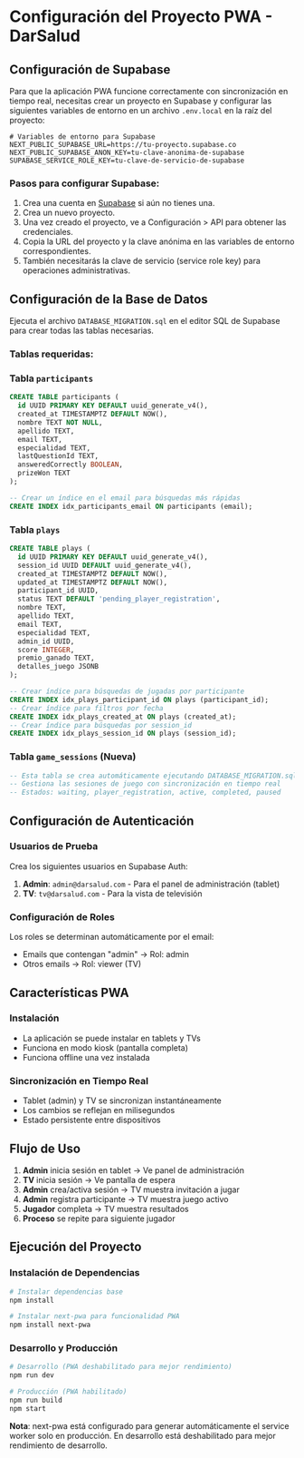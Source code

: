 # Configuración del Proyecto PWA - DarSalud

## Configuración de Supabase

Para que la aplicación PWA funcione correctamente con sincronización en tiempo real, necesitas crear un proyecto en Supabase y configurar las siguientes variables de entorno en un archivo `.env.local` en la raíz del proyecto:

```
# Variables de entorno para Supabase
NEXT_PUBLIC_SUPABASE_URL=https://tu-proyecto.supabase.co
NEXT_PUBLIC_SUPABASE_ANON_KEY=tu-clave-anonima-de-supabase
SUPABASE_SERVICE_ROLE_KEY=tu-clave-de-servicio-de-supabase
```

### Pasos para configurar Supabase:

1. Crea una cuenta en [Supabase](https://supabase.com) si aún no tienes una.
2. Crea un nuevo proyecto.
3. Una vez creado el proyecto, ve a Configuración > API para obtener las credenciales.
4. Copia la URL del proyecto y la clave anónima en las variables de entorno correspondientes.
5. También necesitarás la clave de servicio (service role key) para operaciones administrativas.

## Configuración de la Base de Datos

Ejecuta el archivo `DATABASE_MIGRATION.sql` en el editor SQL de Supabase para crear todas las tablas necesarias.

### Tablas requeridas:

### Tabla `participants`

```sql
CREATE TABLE participants (
  id UUID PRIMARY KEY DEFAULT uuid_generate_v4(),
  created_at TIMESTAMPTZ DEFAULT NOW(),
  nombre TEXT NOT NULL,
  apellido TEXT,
  email TEXT,
  especialidad TEXT,
  lastQuestionId TEXT,
  answeredCorrectly BOOLEAN,
  prizeWon TEXT
);

-- Crear un índice en el email para búsquedas más rápidas
CREATE INDEX idx_participants_email ON participants (email);
```

### Tabla `plays`

```sql
CREATE TABLE plays (
  id UUID PRIMARY KEY DEFAULT uuid_generate_v4(),
  session_id UUID DEFAULT uuid_generate_v4(),
  created_at TIMESTAMPTZ DEFAULT NOW(),
  updated_at TIMESTAMPTZ DEFAULT NOW(),
  participant_id UUID,
  status TEXT DEFAULT 'pending_player_registration',
  nombre TEXT,
  apellido TEXT,
  email TEXT,
  especialidad TEXT,
  admin_id UUID,
  score INTEGER,
  premio_ganado TEXT,
  detalles_juego JSONB
);

-- Crear índice para búsquedas de jugadas por participante
CREATE INDEX idx_plays_participant_id ON plays (participant_id);
-- Crear índice para filtros por fecha
CREATE INDEX idx_plays_created_at ON plays (created_at);
-- Crear índice para búsquedas por session_id
CREATE INDEX idx_plays_session_id ON plays (session_id);
```

### Tabla `game_sessions` (Nueva)

```sql
-- Esta tabla se crea automáticamente ejecutando DATABASE_MIGRATION.sql
-- Gestiona las sesiones de juego con sincronización en tiempo real
-- Estados: waiting, player_registration, active, completed, paused
```

## Configuración de Autenticación

### Usuarios de Prueba

Crea los siguientes usuarios en Supabase Auth:

1. **Admin**: `admin@darsalud.com` - Para el panel de administración (tablet)
2. **TV**: `tv@darsalud.com` - Para la vista de televisión

### Configuración de Roles

Los roles se determinan automáticamente por el email:
- Emails que contengan "admin" → Rol: admin
- Otros emails → Rol: viewer (TV)

## Características PWA

### Instalación
- La aplicación se puede instalar en tablets y TVs
- Funciona en modo kiosk (pantalla completa)
- Funciona offline una vez instalada

### Sincronización en Tiempo Real
- Tablet (admin) y TV se sincronizan instantáneamente
- Los cambios se reflejan en milisegundos
- Estado persistente entre dispositivos

## Flujo de Uso

1. **Admin** inicia sesión en tablet → Ve panel de administración
2. **TV** inicia sesión → Ve pantalla de espera
3. **Admin** crea/activa sesión → TV muestra invitación a jugar
4. **Admin** registra participante → TV muestra juego activo
5. **Jugador** completa → TV muestra resultados
6. **Proceso** se repite para siguiente jugador

## Ejecución del Proyecto

### Instalación de Dependencias

```bash
# Instalar dependencias base
npm install

# Instalar next-pwa para funcionalidad PWA
npm install next-pwa
```

### Desarrollo y Producción

```bash
# Desarrollo (PWA deshabilitado para mejor rendimiento)
npm run dev

# Producción (PWA habilitado)
npm run build
npm start
```

**Nota**: next-pwa está configurado para generar automáticamente el service worker solo en producción. En desarrollo está deshabilitado para mejor rendimiento de desarrollo.